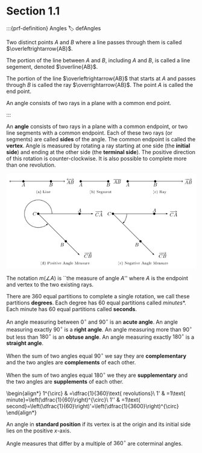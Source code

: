 # Section 1.1

:::{prf-definition} Angles
:label: defAngles

Two distinct points $A$ and $B$ where a line passes through them is called $\overleftrightarrow{AB}$.

The portion of the line between $A$ and $B$, including $A$ and $B$, is called a line segement, denoted $\overline{AB}$.

The portion of the line $\overleftrightarrow{AB}$ that starts at $A$ and passes through $B$ is called the ray $\overrightarrow{AB}$. The point $A$ is called the end point.

An angle consists of two rays in a plane with a common end point.

:::

An **angle** consists of two rays in a plane with a common endpoint, or two line segments with a common endpoint. Each of these two rays (or segments) are called **sides** of the angle. The common endpoint is called the **vertex**. Angle is measured by rotating a ray starting at one side (the **initial side**) and ending at the other side (the **terminal side**). The positive direction of this rotation is counter-clockwise. It is also possible to complete more than one revolution.

!['images of the different definition on lines and angles'](images/linesandangles.png)


The notation $m(\angle A)$ is ``the measure of angle $A$'' where $A$ is the endpoint and vertex to the two existing rays.

There are 360 equal partitions to complete a single rotation, we call these partitions **degrees**. Each degree has 60 equal partitions called *minutes**. Each minute has 60 equal partitions called **seconds**.

An angle measuring between $0^{\circ}$ and $90^{\circ}$ is an **acute angle**. An angle measuring exactly $90^{\circ}$ is a **right angle**. An angle measuring more than $90^{\circ}$ but less than $180^{\circ}$ is an **obtuse angle**. An angle measuring exactly $180^{\circ}$ is a **straight angle**.

When the sum of two angles equal $90^{\circ}$ we say they are **complementary** and the two angles are **complements** of each other.

When the sum of two angles equal $180^{\circ}$ we they are **supplementary** and the two angles are **supplements** of each other.

\begin{align*}
1^{\circ} & =\dfrac{1}{360}\text{ revolutions}\\
1' & =1\text{ minute}=\left(\dfrac{1}{60}\right)^{\circ}\\
1'' & =1\text{ second}=\left(\dfrac{1}{60}\right)'=\left(\dfrac{1}{3600}\right)^{\circ}
\end{align*}

An angle in **standard position** if its vertex is at the origin
and its initial side lies on the positive $x$-axis.

Angle measures that differ by a multiple of $360^{\circ}$ are coterminal angles.